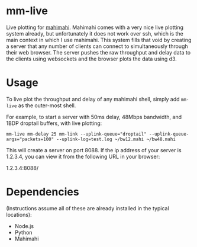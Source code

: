 mm-live
=======

Live plotting for [mahimahi](https://github.com/ravinet/mahimahi/). Mahimahi
comes with a very nice live plotting system already, but unfortunately it does
not work over ssh, which is the main context in which I use mahimahi. This
system fills that void by creating a server that any number of clients can
connect to simultaneously through their web browser. The server pushes the raw
throughput and delay data to the clients using websockets and the browser plots
the data using d3. 

Usage
=====

To live plot the throughput and delay of any mahimahi shell, simply add
`mm-live` as the outer-most shell.

For example, to start a server with 50ms delay, 48Mbps bandwidth, and 1BDP
droptail buffers, with live plotting:

`mm-live mm-delay 25 mm-link --uplink-queue="droptail" --uplink-queue-args="packets=100" --uplink-log=test.log ~/bw12.mahi ~/bw48.mahi`

This will create a server on port 8088. If the ip address of your server is
1.2.3.4, you can view it from the following URL in your browser:

1.2.3.4:8088/

Dependencies
============

(Instructions assume all of these are already installed in the typical
locations):

* Node.js
* Python
* Mahimahi

